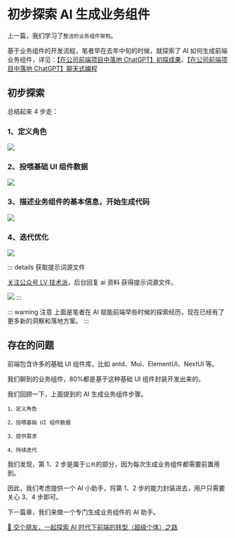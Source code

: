 # 初步探索 AI 生成业务组件

上一篇，我们学习了`整洁的业务组件架构`。

基于业务组件的开发流程，笔者早在去年中旬的时候，就探索了 AI 如何生成前端业务组件，详见：[【在公司前端项目中落地 ChatGPT】初探成果](https://juejin.cn/post/7230319403723948093)、[【在公司前端项目中落地 ChatGPT】聊天式编程](https://juejin.cn/post/7233231723211030586)

## 初步探索

总结起来 4 步走：

### 1、定义角色

![](https://lvjishupai.oss-cn-beijing.aliyuncs.com/20240429072654.png)

### 2、投喂基础 UI 组件数据

![](https://lvjishupai.oss-cn-beijing.aliyuncs.com/20240429072719.png)

### 3、描述业务组件的基本信息，开始生成代码

![](https://lvjishupai.oss-cn-beijing.aliyuncs.com/20240429072734.png)

### 4、迭代优化

![](https://lvjishupai.oss-cn-beijing.aliyuncs.com/20240429072750.png)

::: details 获取提示词源文件

[关注公众号 LV 技术派](/me)，后台回复 ai 资料 获得提示词源文件。

![](https://lvjishupai.oss-cn-beijing.aliyuncs.com/20240429073907.png)
:::

::: warning 注意
上面是笔者在 AI 赋能前端早些时候的探索经历，现在已经有了更多新的洞察和落地方案。
:::

## 存在的问题

前端包含许多的基础 UI 组件库，比如 antd、Mui、ElementUI、NextUI 等。

我们聊到的业务组件，80%都是基于这种基础 UI 组件封装开发出来的。

我们回顾一下，上面提到的 AI 生成业务组件步骤。

`1、定义角色`

`2、投喂基础 UI 组件数据`

`3、提供需求`

`4、持续迭代`

我们发现，第 1、2 步是属于`公共`的部分，因为每次生成业务组件都需要前置用到。

因此，我们考虑提供一个 AI 小助手，将第 1、2 步的能力封装进去，用户只需要关心 3、4 步即可。

下一篇章，我们来做一个专门生成业务组件的 AI 助手。

[👬 交个朋友，一起探索 AI 时代下前端的转型（超级个体）之路](/me)
